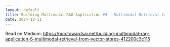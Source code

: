 ```yaml
---
layout: default
title: Building Multimodal RAG Application #5 — Multimodal Retrieval from Vector Stores
date: 2024-12-11
---
```

<p>Read on Medium: <a href="https://pub.towardsai.net/building-multimodal-rag-application-5-multimodal-retrieval-from-vector-stores-412200c3c115" target="_blank" rel="noopener">https://pub.towardsai.net/building-multimodal-rag-application-5-multimodal-retrieval-from-vector-stores-412200c3c115</a></p>
